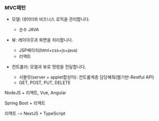 ### MVC패턴
- 모델: 데이터와 비즈니스 로직을 관리합니다.
  - 순수 JAVA
- 뷰: 레이아웃과 화면을 처리합니다.
  - JSP페이지(html+css+js+java)
  - 리액트

- 컨트롤러: 모델과 뷰로 명령을 전달합니다.
  - 서블릿(server + applet합성어): 컨트롤계층 담당해줘(웹기반-Restful API)
  - GET, POST, PUT, DELETE

NodeJS + 리액트, Vue, Angular

Spring Boot + 리액트

리액트 -> NextJS + TypeScript